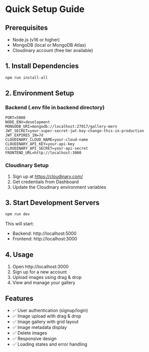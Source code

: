 # Quick Setup Guide

## Prerequisites
- Node.js (v16 or higher)
- MongoDB (local or MongoDB Atlas)
- Cloudinary account (free tier available)

## 1. Install Dependencies
```bash
npm run install-all
```

## 2. Environment Setup

### Backend (.env file in backend directory)
```env
PORT=5000
NODE_ENV=development
MONGODB_URI=mongodb://localhost:27017/gallery-mern
JWT_SECRET=your-super-secret-jwt-key-change-this-in-production
JWT_EXPIRES_IN=7d
CLOUDINARY_CLOUD_NAME=your-cloud-name
CLOUDINARY_API_KEY=your-api-key
CLOUDINARY_API_SECRET=your-api-secret
FRONTEND_URL=http://localhost:3000
```

### Cloudinary Setup
1. Sign up at https://cloudinary.com/
2. Get credentials from Dashboard
3. Update the Cloudinary environment variables

## 3. Start Development Servers
```bash
npm run dev
```

This will start:
- Backend: http://localhost:5000
- Frontend: http://localhost:3000

## 4. Usage
1. Open http://localhost:3000
2. Sign up for a new account
3. Upload images using drag & drop
4. View and manage your gallery

## Features
- ✅ User authentication (signup/login)
- ✅ Image upload with drag & drop
- ✅ Image gallery with grid layout
- ✅ Image metadata display
- ✅ Delete images
- ✅ Responsive design
- ✅ Loading states and error handling 